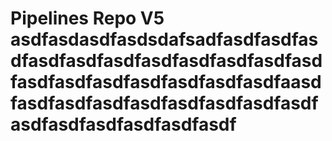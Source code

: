 # Pipelines Repo V5 asdfasdasdfasdsdafsadfasdfasdfasdfasdfasdfasdfasdfasdfasdfasdfasdfasdfasdfasdfasdfasdfasdfasdfaasdfasdfasdfasdfasdfasdfasdfasdfasdfasdfasdfasdfasdfasdfasdf
